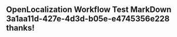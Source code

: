 <properties
ms.topic="hero-topic"
ms.test1="hero-topic"
ms.test2="test"/>

## OpenLocalization Workflow Test MarkDown 3a1aa11d-427e-4d3d-b05e-e4745356e228 thanks!
